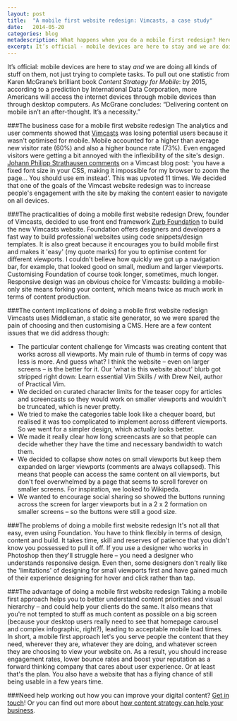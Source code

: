 ```yaml
---
layout: post
title:  "A mobile first website redesign: Vimcasts, a case study"
date:   2014-05-20 
categories: blog
metadescription: What happens when you do a mobile first redesign? Here I discuss the business case, the practicalities and the content implications.  
excerpt: It’s official - mobile devices are here to stay and we are doing all kinds of stuff on them, not just trying to complete tasks. In this post I look at the business case for a mobile first website redesign, the practicalities, the content implications, the problems and the advantages.
---
```


It’s official: mobile devices are here to stay _and_ we are doing all kinds of stuff on them, not just trying to complete tasks. To pull out one statistic from Karen McGrane’s brilliant book _Content Strategy for Mobile_: by 2015, according to a prediction by International Data Corporation, more Americans will access the internet devices through mobile devices than through desktop computers. As McGrane concludes: “Delivering content on mobile isn’t an after-thought. It’s a necessity.”

###The business case for a mobile first website redesign
The analytics and user comments showed that [Vimcasts][Vimcasts] was losing potential users because it wasn't optimised for mobile. Mobile accounted for a higher than average new visitor rate (60%) and also a higher bounce rate (73%). Even engaged visitors were getting a bit annoyed with the inflexibility of the site's design. [Johann Philipp Strathausen comments][fixedfont] on a Vimcast blog post: 'you have a fixed font size in your CSS, making it impossible for my browser to zoom the page... You should use em instead'. This was upvoted 11 times. We decided that one of the goals of the Vimcast website redesign was to increase people's engagement with the site by making the content easier to navigate on all devices.

###The practicalities of doing a mobile first website redesign
Drew, founder of Vimcasts, decided to use front end framework [Zurb Foundation][] to build the new Vimcasts website. Foundation offers designers and developers a fast way to build professional websites using code snippets/design templates. It is also great because it encourages you to build mobile first and makes it 'easy' (my quote marks) for you to optimise content for different viewports.  I couldn't believe how quickly we got up a navigation bar, for example, that looked good on small, medium and larger viewports. Customising Foundation of course took longer, sometimes, much longer. Responsive design was an obvious choice for Vimcasts: building a mobile-only site means forking your content, which means twice as much work in terms of content production. 

###The content implications of doing a mobile first website redesign
Vimcasts uses Middleman, a static site generator, so we were spared the pain of choosing and then customising a CMS. Here are a few content issues that we did address though:

* The particular content challenge for Vimcasts was creating content that works across all viewports. My main rule of thumb in terms of copy was less is more. And guess what? I think the website – even on larger screens – is the better for it. Our 'what is this website about' blurb got stripped right down: Learn essential Vim Skills / with Drew Neil, author of Practical Vim. 
* We decided on curated character limits for the teaser copy for articles and screencasts so they would work on smaller viewports and wouldn't be truncated, which is never pretty. 
* We tried to make the categories table look like a chequer board, but realised it was too complicated to implement across different viewports. So we went for a simpler design, which actually looks better. 
* We made it really clear how long screencasts are so that people can decide whether they have the time and necessary bandwidth to watch them.
* We decided to collapse show notes on small viewports but keep them expanded on larger viewports (comments are always collapsed). This means that people can access the same content on all viewports, but don't feel overwhelmed by a page that seems to scroll forever on smaller screens. For inspiration, we looked to Wikipeda. 
* We wanted to encourage social sharing so showed the buttons running across the screen for larger viewports but in a 2 x 2 formation on smaller screens – so the buttons were still a good size. 

###The problems of doing a mobile first website redesign
It's not all that easy, even using Foundation. You have to think flexibly in terms of design, content and build. It takes time, skill and reserves of patience that you didn't know you possessed to pull it off. If you use a designer who works in Photoshop then they'll struggle here – you need a designer who understands responsive design. Even then, some designers don't really like the 'limitations' of designing for small viewports first and have gained much of their experience designing for hover and click rather than tap.

###The advantage of doing a mobile first website redesign
Taking a mobile first approach helps you to better understand content priorities and visual hierarchy – and could help your clients do the same. It also means that you're not tempted to stuff as much content as possible on a big screen (because your desktop users really need to see that homepage carousel and complex infographic, right?), leading to acceptable mobile load times. In short, a mobile first approach let's you serve people the content that they need, wherever they are, whatever they are doing, and whatever screen they are choosing to view your website on. As a result, you should increase engagement rates, lower bounce rates and boost your reputation as a forward thinking company that cares about user experience. Or at least that's the plan. You also have a website that has a flying chance of still being usable in a few years time.  

###Need help working out how you can improve your digital content?
[Get in touch][email]! Or you can find out more about [how content strategy can help your business][content strategy section].

[Vimcasts]: http://vimcasts.org/
[fixedfont]: http://vimcasts.org/blog/2013/02/habit-breaking-habit-making/#comment-816613999
[Zurb Foundation]: http://foundation.zurb.com/
[email]: mailto:hannah.adcock@gmail.com
[content strategy section]: /#what_is_content_strategy_section